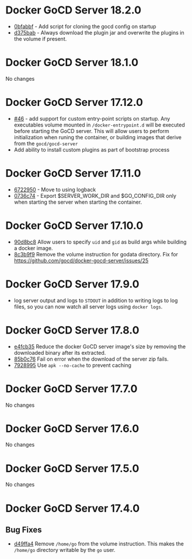 # Docker GoCD Server 18.2.0

* [0bfabbf](https://github.com/gocd/docker-gocd-server/commit/0bfabbfb073a01d9cf8b3811165e336e0f2be37b) - Add script for cloning the gocd config on startup
* [d375bab](https://github.com/gocd/docker-gocd-server/commit/d375babfd8de5ab5f19b895fa84e29f330a62830) - Always download the plugin jar and overwrite the plugins in the volume if present.

# Docker GoCD Server 18.1.0

No changes

# Docker GoCD Server 17.12.0

* [#46](https://github.com/gocd/docker-gocd-server/issues/46) - add support for custom entry-point scripts on startup. Any executables volume mounted in `/docker-entrypoint.d` will be executed before starting the GoCD server. This will allow users to perform initialization when runing the container, or building images that derive from the `gocd/gocd-server`
* Add ability to install custom plugins as part of bootstrap process

# Docker GoCD Server 17.11.0

* [6722950](https://github.com/gocd/docker-gocd-server/commit/67229502db6b38d08de837bde320107a659b7ea7) - Move to using logback
* [0736c74](https://github.com/gocd/docker-gocd-server/commit/0736c74da43baab6cdae23c5e6db19489cfa4b5e) - Export $SERVER_WORK_DIR and $GO_CONFIG_DIR only when starting the server when starting the container.

# Docker GoCD Server 17.10.0

* [90d8bc8](https://github.com/gocd/docker-gocd-server/commit/90d8bc8d9abef7198351fb4a7c35f88bde386ebe) Allow users to specify `uid` and `gid` as build args while building a docker image.
* [8c3b9f9](https://github.com/gocd/docker-gocd-server/commit/8c3b9f90a81a296cc95f2f34e13c6eea39b172d0) Remove the volume instruction for godata directory. Fix for https://github.com/gocd/docker-gocd-server/issues/25

# Docker GoCD Server 17.9.0

* log server output and logs to `STDOUT` in addition to writing logs to log files, so you can now watch all server logs using `docker logs`.

# Docker GoCD Server 17.8.0

* [e4fcb35](https://github.com/gocd/docker-gocd-server/commit/e4fcb355848877689fdf4d193d554573056c85f0) Reduce the docker GoCD server image's size by removing the downloaded binary after its extracted.
* [85b0c76](https://github.com/gocd/docker-gocd-server/commit/85b0c76321cc2fffbcaae913b757f6cf72782cdf) Fail on error when the download of the server zip fails.
* [7928995](https://github.com/gocd/docker-gocd-server/commit/792899553210ec006131e562c3ba94f3d53da6d6) Use `apk --no-cache` to prevent caching

# Docker GoCD Server 17.7.0

No changes

# Docker GoCD Server 17.6.0

No changes

# Docker GoCD Server 17.5.0

No changes

# Docker GoCD Server 17.4.0

## Bug Fixes

* [d49ffa4](https://github.com/gocd/docker-gocd-server/commit/d49ffa4) Remove `/home/go` from the volume instruction. This makes the `/home/go` directory writable by the `go` user.
